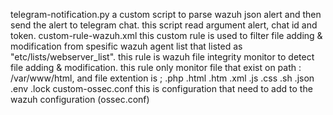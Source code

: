 telegram-notification.py
    a custom script to parse wazuh json alert and then send the alert to telegram chat. this script read argument alert, chat id and token.
custom-rule-wazuh.xml
    this custom rule is used to filter file adding & modification from spesific wazuh agent list that listed as "etc/lists/webserver_list". this rule is wazuh file integrity monitor to detect file adding & modification. this rule only monitor file that exist on
    path : /var/www/html, and file extention is ; .php .html .htm .xml .js .css .sh .json .env .lock
custom-ossec.conf
    this is configuration that need to add to the wazuh configuration (ossec.conf) 
